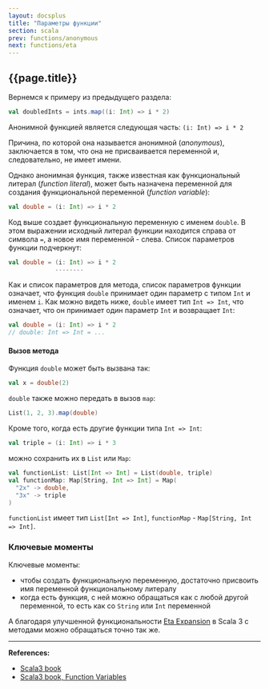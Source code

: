 ```yaml
---
layout: docsplus
title: "Параметры функции"
section: scala
prev: functions/anonymous
next: functions/eta
---
```


## {{page.title}}

Вернемся к примеру из предыдущего раздела:

```scala
val doubledInts = ints.map((i: Int) => i * 2)
```

Анонимной функцией является следующая часть: `(i: Int) => i * 2`

Причина, по которой она называется анонимной (_anonymous_), заключается в том, 
что она не присваивается переменной и, следовательно, не имеет имени.

Однако анонимная функция, также известная как функциональный литерал (_function literal_), 
может быть назначена переменной для создания функциональной переменной (_function variable_):

```scala
val double = (i: Int) => i * 2
```

Код выше создает функциональную переменную с именем `double`. 
В этом выражении исходный литерал функции находится справа от символа `=`, а новое имя переменной - слева.
Список параметров функции подчеркнут:

```scala
val double = (i: Int) => i * 2
             --------
```

Как и список параметров для метода, список параметров функции означает, 
что функция `double` принимает один параметр с типом `Int` и именем `i`. 
Как можно видеть ниже, `double` имеет тип `Int => Int`, что означает, 
что он принимает один параметр `Int` и возвращает `Int`:

```scala mdoc:silent
val double = (i: Int) => i * 2
// double: Int => Int = ...
```

#### Вызов метода

Функция `double` может быть вызвана так:

```scala mdoc
val x = double(2)
```

`double` также можно передать в вызов `map`:

```scala mdoc
List(1, 2, 3).map(double)
```

Кроме того, когда есть другие функции типа `Int => Int`:

```scala mdoc:silent
val triple = (i: Int) => i * 3
```

можно сохранить их в `List` или `Map`:

```scala mdoc:silent
val functionList: List[Int => Int] = List(double, triple)
val functionMap: Map[String, Int => Int] = Map(
  "2x" -> double,
  "3x" -> triple
)
```

`functionList` имеет тип `List[Int => Int]`, `functionMap` - `Map[String, Int => Int]`.


### Ключевые моменты

Ключевые моменты:
- чтобы создать функциональную переменную, достаточно присвоить имя переменной функциональному литералу
- когда есть функция, с ней можно обращаться как с любой другой переменной, то есть как со `String` или `Int` переменной

А благодаря улучшенной функциональности [Eta Expansion](eta) в Scala 3 с методами можно обращаться точно так же.


---

**References:**
- [Scala3 book](https://docs.scala-lang.org/scala3/book/fun-intro.html)
- [Scala3 book, Function Variables](https://docs.scala-lang.org/scala3/book/fun-function-variables.html)
